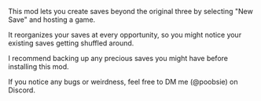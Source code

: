 This mod lets you create saves beyond the original three by selecting "New Save" and hosting a game.

It reorganizes your saves at every opportunity, so you might notice your existing saves getting shuffled around.

I recommend backing up any precious saves you might have before installing this mod.

If you notice any bugs or weirdness, feel free to DM me (@poobsie) on Discord.